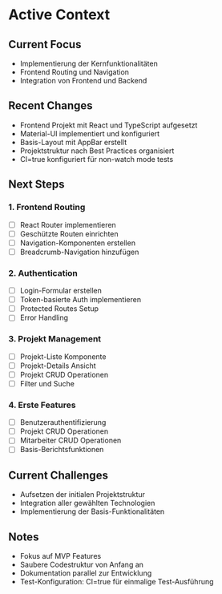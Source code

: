 # Active Context

## Current Focus
- Implementierung der Kernfunktionalitäten
- Frontend Routing und Navigation
- Integration von Frontend und Backend

## Recent Changes
- Frontend Projekt mit React und TypeScript aufgesetzt
- Material-UI implementiert und konfiguriert
- Basis-Layout mit AppBar erstellt
- Projektstruktur nach Best Practices organisiert
- CI=true konfiguriert für non-watch mode tests

## Next Steps

### 1. Frontend Routing
- [ ] React Router implementieren
- [ ] Geschützte Routen einrichten
- [ ] Navigation-Komponenten erstellen
- [ ] Breadcrumb-Navigation hinzufügen

### 2. Authentication
- [ ] Login-Formular erstellen
- [ ] Token-basierte Auth implementieren
- [ ] Protected Routes Setup
- [ ] Error Handling

### 3. Projekt Management
- [ ] Projekt-Liste Komponente
- [ ] Projekt-Details Ansicht
- [ ] Projekt CRUD Operationen
- [ ] Filter und Suche

### 4. Erste Features
- [ ] Benutzerauthentifizierung
- [ ] Projekt CRUD Operationen
- [ ] Mitarbeiter CRUD Operationen
- [ ] Basis-Berichtsfunktionen

## Current Challenges
- Aufsetzen der initialen Projektstruktur
- Integration aller gewählten Technologien
- Implementierung der Basis-Funktionalitäten

## Notes
- Fokus auf MVP Features
- Saubere Codestruktur von Anfang an
- Dokumentation parallel zur Entwicklung
- Test-Konfiguration: CI=true für einmalige Test-Ausführung
